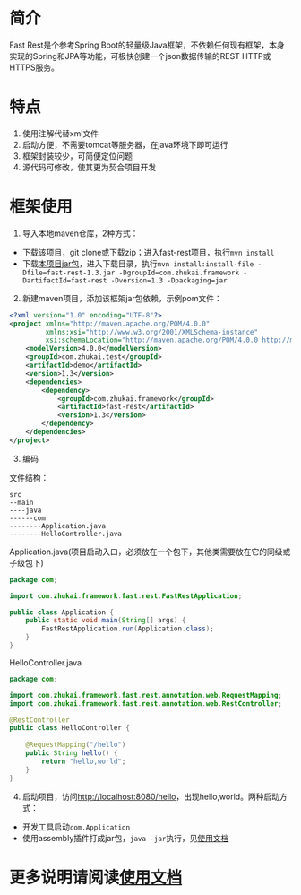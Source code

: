 # 简介
Fast Rest是个参考Spring Boot的轻量级Java框架，不依赖任何现有框架，本身实现的Spring和JPA等功能，可极快创建一个json数据传输的REST HTTP或HTTPS服务。

# 特点
1. 使用注解代替xml文件
2. 启动方便，不需要tomcat等服务器，在java环境下即可运行
3. 框架封装较少，可简便定位问题
4. 源代码可修改，使其更为契合项目开发

# 框架使用
1. 导入本地maven仓库，2种方式：
+ 下载该项目，git clone或下载zip；进入fast-rest项目，执行`mvn install`
+ 下载[本项目jar包](https://zhukai-git.github.io/fast-rest-1.3.jar)，进入下载目录，执行`mvn install:install-file -Dfile=fast-rest-1.3.jar -DgroupId=com.zhukai.framework -DartifactId=fast-rest -Dversion=1.3 -Dpackaging=jar`
2. 新建maven项目，添加该框架jar包依赖，示例pom文件：
```xml
<?xml version="1.0" encoding="UTF-8"?>
<project xmlns="http://maven.apache.org/POM/4.0.0"
         xmlns:xsi="http://www.w3.org/2001/XMLSchema-instance"
         xsi:schemaLocation="http://maven.apache.org/POM/4.0.0 http://maven.apache.org/xsd/maven-4.0.0.xsd">
    <modelVersion>4.0.0</modelVersion>
    <groupId>com.zhukai.test</groupId>
    <artifactId>demo</artifactId>
    <version>1.3</version>
    <dependencies>
        <dependency>
            <groupId>com.zhukai.framework</groupId>
            <artifactId>fast-rest</artifactId>
            <version>1.3</version>
        </dependency>
    </dependencies>
</project>
```
3. 编码

文件结构：
```$xslt
src
--main
----java
------com
--------Application.java
--------HelloController.java
```
Application.java(项目启动入口，必须放在一个包下，其他类需要放在它的同级或子级包下)
```java
package com;

import com.zhukai.framework.fast.rest.FastRestApplication;

public class Application {
    public static void main(String[] args) {
        FastRestApplication.run(Application.class);
    }
}
```
HelloController.java
```java
package com;

import com.zhukai.framework.fast.rest.annotation.web.RequestMapping;
import com.zhukai.framework.fast.rest.annotation.web.RestController;

@RestController
public class HelloController {
    
    @RequestMapping("/hello")
    public String hello() {
        return "hello,world";
    }
}
```
4. 启动项目，访问[http://localhost:8080/hello](http://localhost:8080/hello)，出现hello,world。两种启动方式：
+ 开发工具启动`com.Application` 
+ 使用assembly插件打成jar包，`java -jar`执行，见[使用文档](https://github.com/zhukai-git/fast-rest/wiki)
   
# 更多说明请阅读[使用文档](https://github.com/zhukai-git/fast-rest/wiki)

